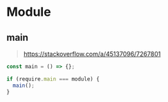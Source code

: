 # Module

## main

> <https://stackoverflow.com/a/45137096/7267801>

```js
const main = () => {};

if (require.main === module) {
  main();
}
```

